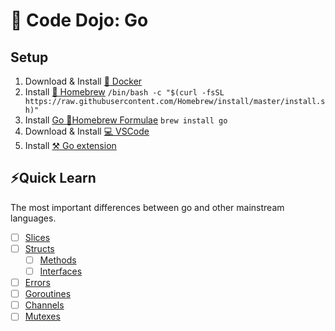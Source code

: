 # 🥋 Code Dojo: Go

## Setup

1. Download & Install [🐳 Docker](https://download.docker.com/mac/stable/Docker.dmg)
2. Install [🍺 Homebrew](https://brew.sh/) `/bin/bash -c "$(curl -fsSL https://raw.githubusercontent.com/Homebrew/install/master/install.sh)"`
3. Install [Go 🧪Homebrew Formulae](https://formulae.brew.sh/formula/go) `brew install go`
4. Download & Install [💻 VSCode](https://code.visualstudio.com/)
5. Install [⚒ Go extension](https://marketplace.visualstudio.com/items?itemName=ms-vscode.Go)

## ⚡️Quick Learn

The most important differences between go and other mainstream languages.

- [ ] [Slices](https://gobyexample.com/slices)
- [ ] [Structs]()
  - [ ] [Methods](https://gobyexample.com/methods)
  - [ ] [Interfaces](https://gobyexample.com/interfaces)
- [ ] [Errors](https://gobyexample.com/errors)
- [ ] [Goroutines](https://gobyexample.com/goroutine)
- [ ] [Channels](https://gobyexample.com/channels)
- [ ] [Mutexes](https://gobyexample.com/mutexes)
